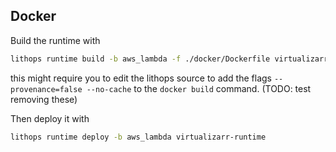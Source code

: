 ## Docker

Build the runtime with

```bash
lithops runtime build -b aws_lambda -f ./docker/Dockerfile virtualizarr-runtime
```

this might require you to edit the lithops source to add the flags `--provenance=false --no-cache` to the `docker build` command. (TODO: test removing these)

Then deploy it with

```bash
lithops runtime deploy -b aws_lambda virtualizarr-runtime
```
